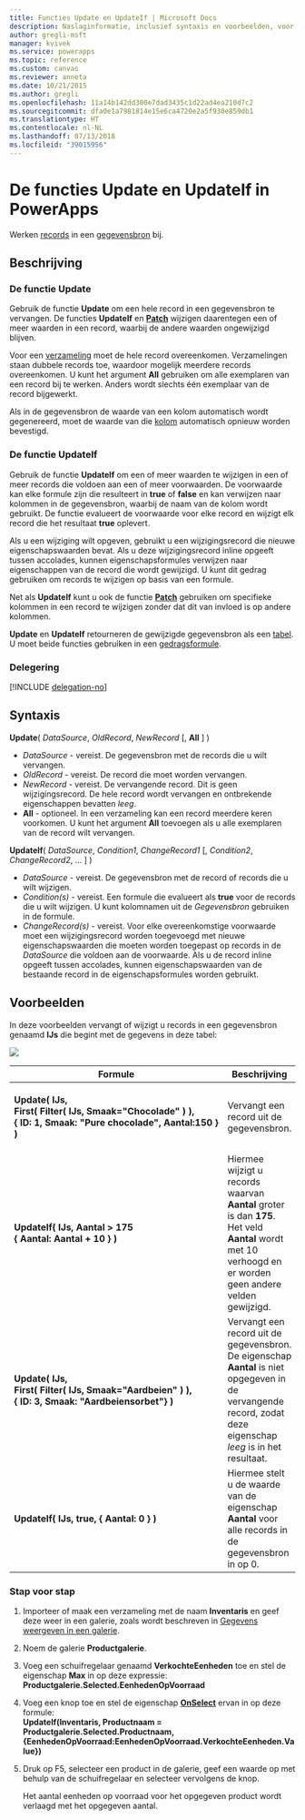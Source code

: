 ```yaml
---
title: Functies Update en UpdateIf | Microsoft Docs
description: Naslaginformatie, inclusief syntaxis en voorbeelden, voor de functies Update en UpdateIf in PowerApps
author: gregli-msft
manager: kvivek
ms.service: powerapps
ms.topic: reference
ms.custom: canvas
ms.reviewer: anneta
ms.date: 10/21/2015
ms.author: gregli
ms.openlocfilehash: 11a14b142dd300e7dad3435c1d22ad4ea210d7c2
ms.sourcegitcommit: dfa0e1a7981814e15e6ca4720e2a5f930e859db1
ms.translationtype: HT
ms.contentlocale: nl-NL
ms.lasthandoff: 07/13/2018
ms.locfileid: "39015956"
---
```

# <a name="update-and-updateif-functions-in-powerapps"></a>De functies Update en UpdateIf in PowerApps
Werken [records](../working-with-tables.md#records) in een [gegevensbron](../working-with-data-sources.md) bij.

## <a name="description"></a>Beschrijving
### <a name="update-function"></a>De functie Update
Gebruik de functie **Update** om een hele record in een gegevensbron te vervangen. De functies **UpdateIf** en **[Patch](function-patch.md)** wijzigen daarentegen een of meer waarden in een record, waarbij de andere waarden ongewijzigd blijven.

Voor een [verzameling](../working-with-data-sources.md#collections) moet de hele record overeenkomen. Verzamelingen staan dubbele records toe, waardoor mogelijk meerdere records overeenkomen. U kunt het argument **All** gebruiken om alle exemplaren van een record bij te werken. Anders wordt slechts één exemplaar van de record bijgewerkt.

Als in de gegevensbron de waarde van een kolom automatisch wordt gegenereerd, moet de waarde van die [kolom](../working-with-tables.md#columns) automatisch opnieuw worden bevestigd.

### <a name="updateif-function"></a>De functie UpdateIf
Gebruik de functie **UpdateIf** om een of meer waarden te wijzigen in een of meer records die voldoen aan een of meer voorwaarden. De voorwaarde kan elke formule zijn die resulteert in **true** of **false** en kan verwijzen naar kolommen in de gegevensbron, waarbij de naam van de kolom wordt gebruikt. De functie evalueert de voorwaarde voor elke record en wijzigt elk record die het resultaat **true** oplevert.  

Als u een wijziging wilt opgeven, gebruikt u een wijzigingsrecord die nieuwe eigenschapswaarden bevat. Als u deze wijzigingsrecord inline opgeeft tussen accolades, kunnen eigenschapsformules verwijzen naar eigenschappen van de record die wordt gewijzigd. U kunt dit gedrag gebruiken om records te wijzigen op basis van een formule.

Net als **UpdateIf** kunt u ook de functie **[Patch](function-patch.md)** gebruiken om specifieke kolommen in een record te wijzigen zonder dat dit van invloed is op andere kolommen.

**Update** en **UpdateIf** retourneren de gewijzigde gegevensbron als een [tabel](../working-with-tables.md). U moet beide functies gebruiken in een [gedragsformule](../working-with-formulas-in-depth.md).

### <a name="delegation"></a>Delegering
[!INCLUDE [delegation-no](../../../includes/delegation-no.md)]

## <a name="syntax"></a>Syntaxis
**Update**( *DataSource*, *OldRecord*, *NewRecord* [, **All** ] )

* *DataSource* - vereist. De gegevensbron met de records die u wilt vervangen.
* *OldRecord* - vereist. De record die moet worden vervangen.
* *NewRecord* - vereist. De vervangende record. Dit is geen wijzigingsrecord. De hele record wordt vervangen en ontbrekende eigenschappen bevatten *leeg*.
* **All** - optioneel. In een verzameling kan een record meerdere keren voorkomen. U kunt het argument **All** toevoegen als u alle exemplaren van de record wilt vervangen.

**UpdateIf**( *DataSource*, *Condition1*, *ChangeRecord1* [, *Condition2*, *ChangeRecord2*, ... ] )

* *DataSource* - vereist. De gegevensbron met de record of records die u wilt wijzigen.
* *Condition(s)* - vereist. Een formule die evalueert als **true** voor de records die u wilt wijzigen.  U kunt kolomnamen uit de *Gegevensbron* gebruiken in de formule.  
* *ChangeRecord(s)* - vereist.  Voor elke overeenkomstige voorwaarde moet een wijzigingsrecord worden toegevoegd met nieuwe eigenschapswaarden die moeten worden toegepast op records in de *DataSource* die voldoen aan de voorwaarde. Als u de record inline opgeeft tussen accolades, kunnen eigenschapswaarden van de bestaande record in de eigenschapsformules worden gebruikt.

## <a name="examples"></a>Voorbeelden
In deze voorbeelden vervangt of wijzigt u records in een gegevensbron genaamd **IJs** die begint met de gegevens in deze tabel:

![](media/function-update-updateif/icecream.png)

| Formule | Beschrijving | Resultaat |
| --- | --- | --- |
| **Update(&nbsp;IJs,<br>First(&nbsp;Filter(&nbsp;IJs,&nbsp;Smaak="Chocolade"&nbsp;)&nbsp;), {&nbsp;ID:&nbsp;1,&nbsp;Smaak:&nbsp;"Pure&nbsp;chocolade",&nbsp;Aantal:150&nbsp;} )** |Vervangt een record uit de gegevensbron. |<style> img { max-width: none } </style> ![](media/function-update-updateif/icecream-mint.png)<br><br>De gegevensbron **IJs** is gewijzigd. |
| **UpdateIf(&nbsp;IJs, Aantal > 175 {&nbsp;Aantal:&nbsp;Aantal&nbsp;+&nbsp;10&nbsp;} )** |Hiermee wijzigt u records waarvan **Aantal** groter is dan **175**.  Het veld **Aantal** wordt met 10 verhoogd en er worden geen andere velden gewijzigd. |![](media/function-update-updateif/icecream-mint-plus10.png)<br><br>De gegevensbron **IJs** is gewijzigd. |
| **Update(&nbsp;IJs,<br>First(&nbsp;Filter(&nbsp;IJs, Smaak="Aardbeien"&nbsp;)&nbsp;),<br>{&nbsp;ID:&nbsp;3, Smaak:&nbsp;"Aardbeiensorbet"} )** |Vervangt een record uit de gegevensbron. De eigenschap **Aantal** is niet opgegeven in de vervangende record, zodat deze eigenschap *leeg* is in het resultaat. |![](media/function-update-updateif/icecream-mint-swirl.png)<br><br>De gegevensbron **IJs** is gewijzigd. |
| **UpdateIf(&nbsp;IJs, true, {&nbsp;Aantal:&nbsp;0&nbsp;} )** |Hiermee stelt u de waarde van de eigenschap **Aantal** voor alle records in de gegevensbron in op 0. |![ ](./media/function-update-updateif/icecream-mint-zero.png)<br> <br>De gegevensbron **IJs** is gewijzigd. |

### <a name="step-by-step"></a>Stap voor stap
1. Importeer of maak een verzameling met de naam **Inventaris** en geef deze weer in een galerie, zoals wordt beschreven in [Gegevens weergeven in een galerie](../show-images-text-gallery-sort-filter.md).
2. Noem de galerie **Productgalerie**.
3. Voeg een schuifregelaar genaamd **VerkochteEenheden** toe en stel de eigenschap **Max** in op deze expressie:<br>**Productgalerie.Selected.EenhedenOpVoorraad**
4. Voeg een knop toe en stel de eigenschap **[OnSelect](../controls/properties-core.md)** ervan in op deze formule:<br>**UpdateIf(Inventaris, Productnaam = Productgalerie.Selected.Productnaam, {EenhedenOpVoorraad:EenhedenOpVoorraad.VerkochteEenheden.Value})**
5. Druk op F5, selecteer een product in de galerie, geef een waarde op met behulp van de schuifregelaar en selecteer vervolgens de knop.
   
    Het aantal eenheden op voorraad voor het opgegeven product wordt verlaagd met het opgegeven aantal.

